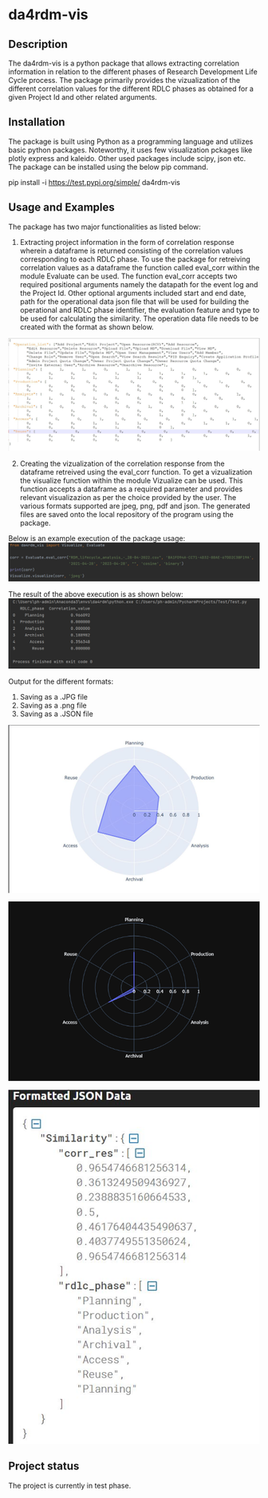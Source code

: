 # da4rdm-vis

## Description
The da4rdm-vis is a python package that allows extracting correlation information in relation to the different phases of Research Development Life Cycle process. The package primarily provides the vizualization of the different correlation values for the different RDLC phases as obtained for a given Project Id and other related arguments. 


## Installation
The package is built using Python as a programming language and utilizes basic python packages. Noteworthy, it uses few visualization pckages like plotly express and kaleido. Other used packages include scipy, json etc. The package can be installed using the below pip command.

pip install -i https://test.pypi.org/simple/ da4rdm-vis

## Usage and Examples
The package has two major functionalities as listed below:
1. Extracting project information in the form of correlation response wherein a dataframe is returned consisting of the correlation values corresponding to each RDLC phase. 
To use the package for retreiving correlation values as a dataframe the function called eval_corr within the module Evaluate can be used. The function eval_corr accepts two required positional arguments namely the datapath for the event log and the Project Id. Other optional arguments included start and end date, path for the operational data json file that will be used for building the operational and RDLC phase identifier, the evaluation feature and type to be used for calculating the similarity. The operation data file needs to be created with the format as shown below.

![PNG](Readmefiles/OperationData.JPG)

2. Creating the vizualization of the correlation response from the dataframe retreived using the eval_corr function. To get a vizualization the visualize function within the module Vizualize can be used. This function accepts a dataframe as a required parameter and provides relevant visualizazion as per the choice provided by the user. The various formats supported are jpeg, png, pdf and json. The generated files are saved onto the local repository of the program using the package.

Below is an example execution of the package usage:
![PackageUsage-1.png](Readmefiles/PackageUsage.png)

The result of the above execution is as shown below:
![PackageResult-2.png](Readmefiles/PackageResult.png)

Output for the different formats:
1. Saving as a .JPG file
2. Saving as a .png file
3. Saving as a .JSON file

![PNG](Readmefiles/RadarChart.JPG)

![JPG](Readmefiles/Radarchart.png)

![JSON](Readmefiles/JSON.JPG)

## Project status
The project is currently in test phase.
